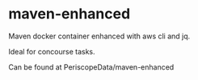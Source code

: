 # maven-enhanced
Maven docker container enhanced with aws cli and jq.

Ideal for concourse tasks.

Can be found at PeriscopeData/maven-enhanced
